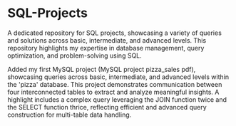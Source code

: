 # SQL-Projects
A dedicated repository for SQL projects, showcasing a variety of queries and solutions across basic, intermediate, and advanced levels. This repository highlights my expertise in database management, query optimization, and problem-solving using SQL.

Added my first MySQL project (MySQL project pizza_sales pdf), showcasing queries across basic, intermediate, and advanced levels within the 'pizza' database. This project demonstrates communication between four interconnected tables to extract and analyze meaningful insights. A highlight includes a complex query leveraging the JOIN function twice and the SELECT function thrice, reflecting efficient and advanced query construction for multi-table data handling.
